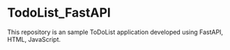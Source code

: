 # TodoList_FastAPI
This repository is an sample ToDoList application developed using FastAPI, HTML, JavaScript. 
